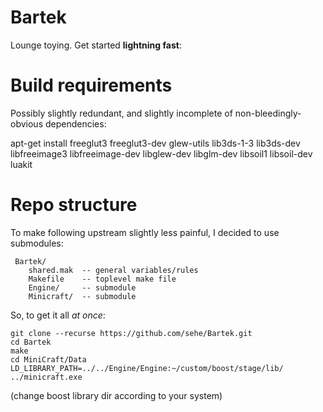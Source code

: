 
Bartek
======

Lounge toying. Get started **lightning fast**:


Build requirements
===================

Possibly slightly redundant, and slightly incomplete of non-bleedingly-obvious dependencies:

   apt-get install freeglut3 freeglut3-dev glew-utils lib3ds-1-3 lib3ds-dev libfreeimage3 libfreeimage-dev libglew-dev libglm-dev libsoil1 libsoil-dev luakit

Repo structure
==============

To make following upstream slightly less painful, I decided to use submodules:

     Bartek/
        shared.mak  -- general variables/rules
        Makefile    -- toplevel make file
        Engine/     -- submodule
        Minicraft/  -- submodule

So, to get it all _at once_:

    git clone --recurse https://github.com/sehe/Bartek.git
    cd Bartek
    make
    cd MiniCraft/Data
    LD_LIBRARY_PATH=../../Engine/Engine:~/custom/boost/stage/lib/ ../minicraft.exe

(change boost library dir according to your system)
